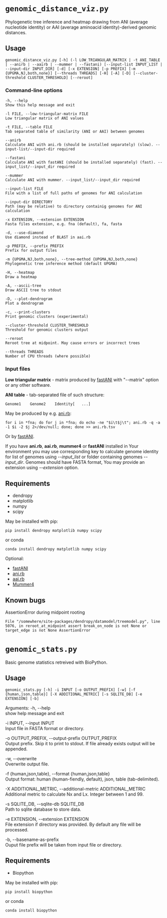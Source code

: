 # `genomic_distance_viz.py`

Phylogenetic tree inference and heatmap drawing from ANI (average nucleotide identity) or AAI (average aminoacid identity)-derived genomic distances.


## Usage

`genomic_distance_viz.py [-h] (-l LOW_TRIANGULAR_MATRIX | -t ANI_TABLE | --anirb | --aairb | --mummer | --fastani) [--input-list INPUT_LIST | --input-dir INPUT_DIR] [-d] [-x EXTENSION] [-p PREFIX] [-m {UPGMA,NJ,both,none}] [--threads THREADS] [-H] [-A] [-D] [--cluster-threshold CLUSTER_THRESHOLD] [--reroot]`


### Command-line options

```
-h, --help
Show this help message and exit

-l FILE, --low-triangular-matrix FILE
Low triangular matrix of ANI values

-t FILE, --table FILE
Tab separated table of similarity (ANI or AAI) between genomes

--anirb
Calculate ANI with ani.rb (should be installed separately) (slow). --input-list/--input-dir required

--fastani
Calculate ANI with fastANI (should be installed separately) (fast). --input_list/--input_dir required

--mummer
Calculate ANI with mummer. --input_list/--input_dir required

--input-list FILE
File with a list of full paths of genomes for ANI calculation

--input-dir DIRECTORY
Path (may be relative) to directory containig genomes for ANI calculation

-x EXTENSION, --extension EXTENSION
Fasta files extension, e.g. fna (default), fa, fasta

-d, --use-diamond
Use diamond instead of BLAST in aai.rb

-p PREFIX, --prefix PREFIX
Prefix for output files

-m {UPGMA,NJ,both,none}, --tree-method {UPGMA,NJ,both,none}
Phylogenetic tree inference method (default UPGMA)

-H, --heatmap
Draw a heatmap

-A, --ascii-tree
Draw ASCII tree to stdout

-D, --plot-dendrogram
Plot a dendrogram

-c, --print-clusters
Print genomic clusters (experimental)

--cluster-threshold CLUSTER_THRESHOLD
Threshold for genomic clusters output

--reroot
Reroot tree at midpoint. May cause errors or incorrect trees

--threads THREADS
Number of CPU threads (where possible)
```


### Input files

**Low triangular matrix** - matrix produced by [fastANI](https://github.com/ParBLiSS/FastANI) with "--matrix" option or any other software.

**ANI table** - tab-separated file of such structure: 

`Genome1    Genome2    Identity[   ...]`

May be produced by e.g. [ani.rb](https://github.com/lmrodriguezr/enveomics):

`for i in *fna; do for j in *fna; do echo -ne "$i\t$j\t"; ani.rb -q -a -1 $i -2 $j 2>/dev/null; done; done >> ani.rb.tsv`


Or by [fastANI](https://github.com/ParBLiSS/FastANI).


If you have **ani.rb**, **aai.rb**, **mummer4** or **fastANI** installed in Your environment you may use corresponding key to calculate genome identity for list of genomes using *--input_list* or folder containing genomes *--input_dir*. Genomes should have FASTA format, You may provide an extension using *--extension* option.


## Requirements

* dendropy
* matplotlib
* numpy
* scipy

May be installed with pip:

`pip install dendropy matplotlib numpy scipy `

or conda

`conda install dendropy matplotlib numpy scipy`

Optional:
* [fastANI](https://github.com/ParBLiSS/FastANI)
* [ani.rb](https://github.com/lmrodriguezr/enveomics)
* [aai.rb](https://github.com/lmrodriguezr/enveomics)
* [Mummer4](https://github.com/mummer4/mummer)

## Known bugs

AssertionError during midpoint rooting

`File "/somewhere/site-packages/dendropy/datamodel/treemodel.py", line 5076, in reroot_at_midpoint
assert break_on_node is not None or target_edge is not None
AssertionError`


# `genomic_stats.py`

Basic genome statistics retreived with BioPython.

## Usage

`genomic_stats.py [-h] -i INPUT [-o OUTPUT_PREFIX] [-w]
                        [-f {human,json,table}] [-X ADDITIONAL_METRIC]
                        [-s SQLITE_DB] [-e EXTENSION] [-b]`

Arguments:
-h, --help  
show help message and exit

-i INPUT, --input INPUT  
Input file in FASTA format or directory.

-o OUTPUT_PREFIX, --output-prefix OUTPUT_PREFIX  
Output prefix. Skip it to print to stdout. If file already exists output will be appended.

-w, --overwrite  
Overwrite output file.

-f {human,json,table}, --format {human,json,table}  
Output format: human (human-fiendly, default), json, table (tab-delimited).

-X ADDITIONAL_METRIC, --additional-metric ADDITIONAL_METRIC  
Additional metric to calculate Nx and Lx. Integer between 1 and 99.

-s SQLITE_DB, --sqlite-db SQLITE_DB  
Path to sqlite database to store data.

-e EXTENSION, --extension EXTENSION  
File extension if directory was provided. By default any file will be processed.

-b, --basename-as-prefix  
Ouput file prefix will be taken from input file or directory.


## Requirements

* Biopython

May be installed with pip:

`pip install biopython`

or conda

`conda install biopython`
